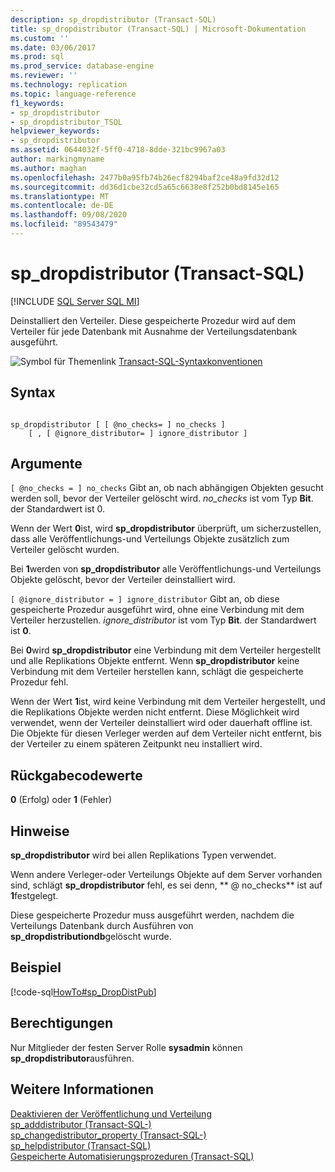 ```yaml
---
description: sp_dropdistributor (Transact-SQL)
title: sp_dropdistributor (Transact-SQL) | Microsoft-Dokumentation
ms.custom: ''
ms.date: 03/06/2017
ms.prod: sql
ms.prod_service: database-engine
ms.reviewer: ''
ms.technology: replication
ms.topic: language-reference
f1_keywords:
- sp_dropdistributor
- sp_dropdistributor_TSQL
helpviewer_keywords:
- sp_dropdistributor
ms.assetid: 0644032f-5ff0-4718-8dde-321bc9967a03
author: markingmyname
ms.author: maghan
ms.openlocfilehash: 2477b0a95fb74b26ecf8294baf2ce48a9fd32d12
ms.sourcegitcommit: dd36d1cbe32cd5a65c6638e8f252b0bd8145e165
ms.translationtype: MT
ms.contentlocale: de-DE
ms.lasthandoff: 09/08/2020
ms.locfileid: "89543479"
---
```

# <a name="sp_dropdistributor-transact-sql"></a>sp_dropdistributor (Transact-SQL)
[!INCLUDE [SQL Server SQL MI](../../includes/applies-to-version/sql-asdbmi.md)]

  Deinstalliert den Verteiler. Diese gespeicherte Prozedur wird auf dem Verteiler für jede Datenbank mit Ausnahme der Verteilungsdatenbank ausgeführt.  
  
 ![Symbol für Themenlink](../../database-engine/configure-windows/media/topic-link.gif "Symbol für Themenlink") [Transact-SQL-Syntaxkonventionen](../../t-sql/language-elements/transact-sql-syntax-conventions-transact-sql.md)  
  
## <a name="syntax"></a>Syntax  
  
```  
  
sp_dropdistributor [ [ @no_checks= ] no_checks ]   
    [ , [ @ignore_distributor= ] ignore_distributor ]  
```  
  
## <a name="arguments"></a>Argumente  
`[ @no_checks = ] no_checks` Gibt an, ob nach abhängigen Objekten gesucht werden soll, bevor der Verteiler gelöscht wird. *no_checks* ist vom Typ **Bit**. der Standardwert ist 0.  
  
 Wenn der Wert **0**ist, wird **sp_dropdistributor** überprüft, um sicherzustellen, dass alle Veröffentlichungs-und Verteilungs Objekte zusätzlich zum Verteiler gelöscht wurden.  
  
 Bei **1**werden von **sp_dropdistributor** alle Veröffentlichungs-und Verteilungs Objekte gelöscht, bevor der Verteiler deinstalliert wird.  
  
`[ @ignore_distributor = ] ignore_distributor` Gibt an, ob diese gespeicherte Prozedur ausgeführt wird, ohne eine Verbindung mit dem Verteiler herzustellen. *ignore_distributor* ist vom Typ **Bit**. der Standardwert ist **0**.  
  
 Bei **0**wird **sp_dropdistributor** eine Verbindung mit dem Verteiler hergestellt und alle Replikations Objekte entfernt. Wenn **sp_dropdistributor** keine Verbindung mit dem Verteiler herstellen kann, schlägt die gespeicherte Prozedur fehl.  
  
 Wenn der Wert **1**ist, wird keine Verbindung mit dem Verteiler hergestellt, und die Replikations Objekte werden nicht entfernt. Diese Möglichkeit wird verwendet, wenn der Verteiler deinstalliert wird oder dauerhaft offline ist. Die Objekte für diesen Verleger werden auf dem Verteiler nicht entfernt, bis der Verteiler zu einem späteren Zeitpunkt neu installiert wird.  
  
## <a name="return-code-values"></a>Rückgabecodewerte  
 **0** (Erfolg) oder **1** (Fehler)  
  
## <a name="remarks"></a>Hinweise  
 **sp_dropdistributor** wird bei allen Replikations Typen verwendet.  
  
 Wenn andere Verleger-oder Verteilungs Objekte auf dem Server vorhanden sind, schlägt **sp_dropdistributor** fehl, es sei denn, ** \@ no_checks** ist auf **1**festgelegt.  
  
 Diese gespeicherte Prozedur muss ausgeführt werden, nachdem die Verteilungs Datenbank durch Ausführen von **sp_dropdistributiondb**gelöscht wurde.  
  
## <a name="example"></a>Beispiel  
 [!code-sql[HowTo#sp_DropDistPub](../../relational-databases/replication/codesnippet/tsql/sp-dropdistributor-trans_1.sql)]  
  
## <a name="permissions"></a>Berechtigungen  
 Nur Mitglieder der festen Server Rolle **sysadmin** können **sp_dropdistributor**ausführen.  
  
## <a name="see-also"></a>Weitere Informationen  
 [Deaktivieren der Veröffentlichung und Verteilung](../../relational-databases/replication/disable-publishing-and-distribution.md)   
 [sp_adddistributor &#40;Transact-SQL-&#41;](../../relational-databases/system-stored-procedures/sp-adddistributor-transact-sql.md)   
 [sp_changedistributor_property &#40;Transact-SQL-&#41;](../../relational-databases/system-stored-procedures/sp-changedistributor-property-transact-sql.md)   
 [sp_helpdistributor &#40;Transact-SQL&#41;](../../relational-databases/system-stored-procedures/sp-helpdistributor-transact-sql.md)   
 [Gespeicherte Automatisierungsprozeduren &#40;Transact-SQL&#41;](../../relational-databases/system-stored-procedures/replication-stored-procedures-transact-sql.md)  
  
  
